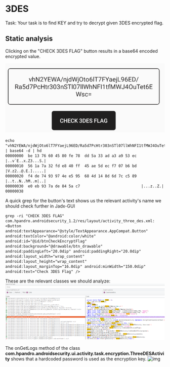 # 3DES
Task: Your task is to find KEY and try to decrypt given 3DES encrypted flag.

## Static analysis
Clicking on the "CHECK 3DES FLAG" button results in a base64 encoded encrypted value.

![img](https://github.com/cygnus-xr1/hpAndro_CTF_walkthrough/blob/main/challenges/symmetric_encryption/img/3des_enc_flag.png?raw=true)

```
echo "vhN2YEWA/njdWjOto6lT7FYaejL96ED/Ra5d7PcHtr303nSTl07llWhNFI1tfMWJ4OuTet6EWsc=" | base64 -d | hd
00000000  be 13 76 60 45 80 fe 78  dd 5a 33 ad a3 a9 53 ec  |..v`E..x.Z3...S.|
00000010  56 1a 7a 32 fd e8 40 ff  45 ae 5d ec f7 07 b6 bd  |V.z2..@.E.].....|
00000020  f4 de 74 93 97 4e e5 95  68 4d 14 8d 6d 7c c5 89  |..t..N..hM..m|..|
00000030  e0 eb 93 7a de 84 5a c7                           |...z..Z.|
00000038
```

A quick grep for the button's text shows us the relevant activity's name we should check further in Jadx-GUI
```
grep -ri "CHECK 3DES FLAG"
com.hpandro.androidsecurity_1.2/res/layout/activity_three_des.xml:        <Button android:textAppearance="@style/TextAppearance.AppCompat.Button" android:textColor="@android:color/white" android:id="@id/btnCheckEncryptFlag" android:background="@drawable/btn_drawable" android:paddingLeft="20.0dip" android:paddingRight="20.0dip" android:layout_width="wrap_content" android:layout_height="wrap_content" android:layout_marginTop="16.0dip" android:minWidth="150.0dip" android:text="Check 3DES Flag" />
```

These are the relevant classes we should analyze:
![img](https://github.com/cygnus-xr1/hpAndro_CTF_walkthrough/blob/main/challenges/symmetric_encryption/img/3des_jadx_classes.png?raw=true)

The onGetLogs method of the class **com.hpandro.androidsecurity.ui.activity.task.encryption.ThreeDESActivity** shows that a hardcoded password is used as the encryption key.
![img](https://github.com/cygnus-xr1/hpAndro_CTF_walkthrough/blob/main/challenges/symmetric_encryption/img/onGetLogs.png?raw=true)